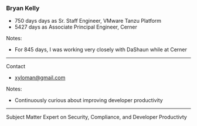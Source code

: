 ### Bryan Kelly

- 750 days days as Sr. Staff Engineer, VMware Tanzu Platform
- 5427 days as Associate Principal Engineer, Cerner <!-- .element: class="fragment" -->

Notes:
- For 845 days, I was working very closely with DaShaun while at Cerner

---

Contact

- xyloman@gmail.com

Notes:
- Continuously curious about improving developer productivity

---

Subject Matter Expert on Security, Compliance, and Developer Productivty
